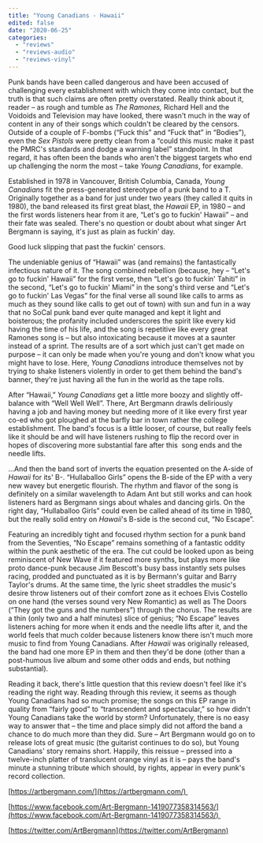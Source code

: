 ```yaml
---
title: "Young Canadians - Hawaii"
edited: false
date: "2020-06-25"
categories:
  - "reviews"
  - "reviews-audio"
  - "reviews-vinyl"
---
```


Punk bands have been called dangerous and have been accused of challenging every establishment with which they come into contact, but the truth is that such claims are often pretty overstated. Really think about it, reader – as rough and tumble as _The Ramones,_ Richard Hell and the Voidoids and Television may have looked, there wasn't much in the way of content in any of their songs which couldn't be cleared by the censors. Outside of a couple of F-bombs (“Fuck this” and “Fuck that” in “Bodies”), even the _Sex Pistols_ were pretty clean from a “could this music make it past the PMRC's standards and dodge a warning label” standpoint. In that regard, it has often been the bands who aren't the biggest targets who end up challenging the norm the most – take _Young Canadians_, for example.

Established in 1978 in Vancouver, British Columbia, Canada, _Young Canadians_ fit the press-generated stereotype of a punk band to a T. Originally together as a band for just under two years (they called it quits in 1980), the band released its first great blast, the _Hawaii_ EP, in 1980 – and the first words listeners hear from it are, “Let's go to fuckin' Hawaii” – and their fate was sealed. There's no question or doubt about what singer Art Bergmann is saying, it's just as plain as fuckin' day.

Good luck slipping that past the fuckin' censors.

The undeniable genius of “Hawaii” was (and remains) the fantastically infectious nature of it. The song combined rebellion (because, hey – “Let's go to fuckin' Hawaii” for the first verse, then “Let's go to fuckin' Tahiti” in the second, “Let's go to fuckin' Miami” in the song's third verse and “Let's go to fuckin' Las Vegas” for the final verse all sound like calls to arms as much as they sound like calls to get out of town) with sun and fun in a way that no SoCal punk band ever quite managed and kept it light and boisterous; the profanity included underscores the spirit like every kid having the time of his life, and the song is repetitive like every great Ramones song is – but also intoxicating because it moves at a saunter instead of a sprint. The results are of a sort which just can't get made on purpose – it can only be made when you're young and don't know what you might have to lose. Here, _Young Canadians_ introduce themselves not by trying to shake listeners violently in order to get them behind the band's banner, they're just having all the fun in the world as the tape rolls.

After “Hawaii,” _Young Canadians_ get a little more boozy and slightly off-balance with “Well Well Well”. There, Art Bergmann drawls deliriously having a job and having money but needing more of it like every first year co-ed who got ploughed at the barfly bar in town rather the college establishment. The band's focus is a little looser, of course, but really feels like it should be and will have listeners rushing to flip the record over in hopes of discovering more substantial fare after this  song ends and the needle lifts.

...And then the band sort of inverts the equation presented on the A-side of _Hawaii_ for its' B-. “Hullaballoo Girls” opens the B-side of the EP with a very new wavey but energetic flourish. The rhythm and flavor of the song is definitely on a similar wavelength to Adam Ant but still works and can hook listeners hard as Bergmann sings about whales and dancing girls. On the right day, “Hullaballoo Girls” could even be called ahead of its time in 1980, but the really solid entry on _Hawaii_'s B-side is the second cut, “No Escape”.

Featuring an incredibly tight and focused rhythm section for a punk band from the Seventies, “No Escape” remains something of a fantastic oddity within the punk aesthetic of the era. The cut could be looked upon as being reminiscent of New Wave if it featured more synths, but plays more like proto dance-punk because Jim Bescott's busy bass instantly sets pulses racing, prodded and punctuated as it is by Bermann's guitar and Barry Taylor's drums. At the same time, the lyric sheet straddles the music's desire throw listeners out of their comfort zone as it echoes Elvis Costello on one hand (the verses sound very New Romantic) as well as The Doors (“They got the guns and the numbers”) through the chorus. The results are a thin (only two and a half minutes) slice of genius; “No Escape” leaves listeners aching for more when it ends and the needle lifts after it, and the world feels that much colder because listeners know there isn't much more music to find from Young Canadians. After _Hawaii_ was originally released, the band had one more EP in them and then they'd be done (other than a post-humous live album and some other odds and ends, but nothing substantial). 

Reading it back, there's little question that this review doesn't feel like it's reading the right way. Reading through this review, it seems as though Young Canadians had so much promise; the songs on this EP range in quality from “fairly good” to “transcendent and spectacular,” so how didn't Young Canadians take the world by storm? Unfortunately, there is no easy way to answer that – the time and place simply did not afford the band a chance to do much more than they did. Sure – Art Bergmann would go on to release lots of great music (the guitarist continues to do so), but Young Canadians' story remains short. Happily, this reissue – pressed into a twelve-inch platter of translucent orange vinyl as it is – pays the band's minute a stunning tribute which should, by rights, appear in every punk's record collection. 

[https://artbergmann.com/](https://artbergmann.com/) 

[https://www.facebook.com/Art-Bergmann-1419077358314563/](https://www.facebook.com/Art-Bergmann-1419077358314563/) 

[https://twitter.com/ArtBergmann](https://twitter.com/ArtBergmann)
